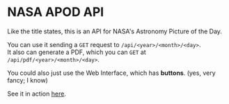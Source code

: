 # NASA APOD API

Like the title states, this is an API for NASA's Astronomy Picture of the Day.

You can use it sending a `GET` request to `/api/<year>/<month>/<day>`. \
It also can generate a PDF, which you can `GET` at `/api/pdf/<year>/<month>/<day>`.

You could also just use the Web Interface, which has __buttons__. (yes, very fancy; I know)

See it in action [here](https://apod9000.herokuapp.com/).

